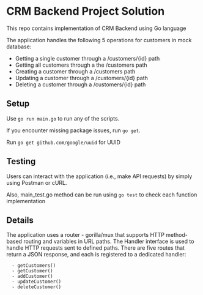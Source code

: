 # CRM Backend Project Solution

This repo contains implementation of CRM Backend using Go language

The application handles the following 5 operations for customers in mock database:

* Getting a single customer through a /customers/{id} path
* Getting all customers through a the /customers path
* Creating a customer through a /customers path
* Updating a customer through a /customers/{id} path
* Deleting a customer through a /customers/{id} path

## Setup

Use `go run main.go` to run any of the scripts.

If you encounter missing package issues, run `go get`.

Run `go get github.com/google/uuid` for UUID 


## Testing

Users can interact with the application (i.e., make API requests) by simply using Postman or cURL.

Also, main_test.go method can be run using `go test` to check each function implementation

## Details


The application uses a router - gorilla/mux that supports HTTP method-based routing and variables in URL paths.
The Handler interface is used to handle HTTP requests sent to defined paths.
There are five routes that return a JSON response, and each is registered to a dedicated handler:    

      - getCustomers()
      - getCustomer()
      - addCustomer()
      - updateCustomer()
      - deleteCustomer()
      
      